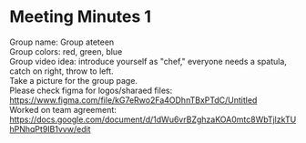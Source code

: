 # Meeting Minutes 1

Group name: Group ateteen \
Group colors: red, green, blue \
Group video idea: introduce yourself as "chef," everyone needs a spatula, catch on right, throw to left. \
Take a picture for the group page. \
Please check figma for logos/sharaed files: https://www.figma.com/file/kG7eRwo2Fa4ODhnTBxPTdC/Untitled \
Worked on team agreement: https://docs.google.com/document/d/1dWu6vrBZghzaKOA0mtc8WbTjlzkTUhPNhqPt9IB1vvw/edit


